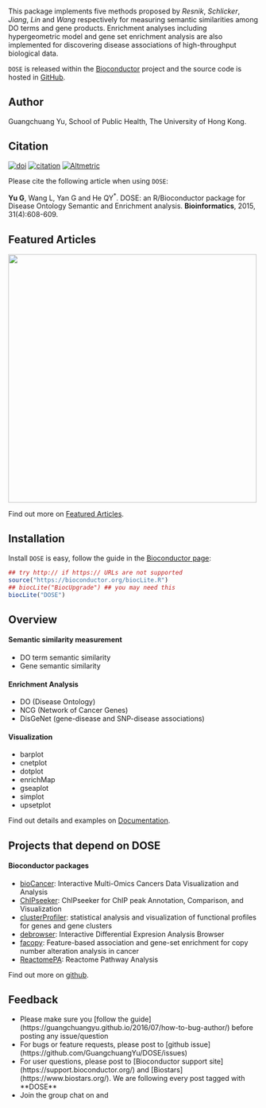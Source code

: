 <!-- AddToAny BEGIN -->
<div class="a2a_kit a2a_kit_size_32 a2a_default_style">
<a class="a2a_dd" href="//www.addtoany.com/share"></a>
<a class="a2a_button_facebook"></a>
<a class="a2a_button_twitter"></a>
<a class="a2a_button_google_plus"></a>
</div>
<script async src="//static.addtoany.com/menu/page.js"></script>
<!-- AddToAny END -->

<br>

This package implements five methods proposed by _Resnik_, _Schlicker_, _Jiang_, _Lin_ and _Wang_ respectively for measuring semantic similarities among DO terms and gene products. Enrichment analyses including hypergeometric model and gene set enrichment analysis are also implemented for discovering disease associations of high-throughput biological data. 


`DOSE` is released within the [Bioconductor](https://bioconductor.org/packages/DOSE) project and the source code is hosted in <a href="https://github.com/GuangchuangYu/DOSE"><i class="fa fa-github fa-lg"></i> GitHub</a>.


## <i class="fa fa-user"></i> Author

Guangchuang Yu, School of Public Health, The University of Hong Kong.

## <i class="fa fa-book"></i> Citation

[![doi](https://img.shields.io/badge/doi-10.1093/bioinformatics/btu684-blue.svg?style=flat)](http://dx.doi.org/10.1093/bioinformatics/btu684)
[![citation](https://img.shields.io/badge/cited%20by-18-blue.svg?style=flat)](https://scholar.google.com.hk/scholar?oi=bibs&hl=en&cites=16627502277303919270)
[![Altmetric](https://img.shields.io/badge/Altmetric-27-blue.svg?style=flat)](https://www.altmetric.com/details/2788597)


Please cite the following article when using `DOSE`:

__Yu G__, Wang L, Yan G and He QY<sup>*</sup>. DOSE: an R/Bioconductor package for Disease Ontology Semantic and Enrichment analysis. **Bioinformatics**, 2015, 31(4):608-609.


## <i class="fa fa-pencil"></i> Featured Articles

<img src="featured_img/c5mb00663e-f1_hi-res.gif" width="500">

<i class="fa fa-hand-o-right"></i> Find out more on <i class="fa fa-pencil"></i> [Featured Articles](https://guangchuangyu.github.io/DOSE/featuredArticles/).


## <i class="fa fa-download"></i> Installation

Install `DOSE` is easy, follow the guide in the [Bioconductor page](https://bioconductor.org/packages/DOSE/):

```r
## try http:// if https:// URLs are not supported
source("https://bioconductor.org/biocLite.R")
## biocLite("BiocUpgrade") ## you may need this
biocLite("DOSE")
```

## <i class="fa fa-cogs"></i> Overview

#### <i class="fa fa-angle-double-right"></i> Semantic similarity measurement

+ DO term semantic similarity
+ Gene semantic similarity

#### <i class="fa fa-angle-double-right"></i> Enrichment Analysis

+ DO (Disease Ontology)
+ NCG (Network of Cancer Genes)
+ DisGeNet (gene-disease and SNP-disease associations)

#### <i class="fa fa-angle-double-right"></i> Visualization

+ barplot
+ cnetplot
+ dotplot
+ enrichMap
+ gseaplot
+ simplot
+ upsetplot


<i class="fa fa-hand-o-right"></i> Find out details and examples on <i class="fa fa-book"></i> [Documentation](https://guangchuangyu.github.io/DOSE/documentation/).

## <i class="fa fa-code-fork"></i> Projects that depend on DOSE

#### <i class="fa fa-angle-double-right"></i> Bioconductor packages

+ [bioCancer](https://www.bioconductor.org/packages/bioCancer/): Interactive Multi-Omics Cancers Data Visualization and Analysis
+ [ChIPseeker](https://www.bioconductor.org/packages/ChIPseeker/): ChIPseeker for ChIP peak Annotation, Comparison, and Visualization
+ [clusterProfiler](https://www.bioconductor.org/packages/clusterProfiler/): statistical analysis and visualization of functional profiles for genes and gene clusters
+ [debrowser](https://www.bioconductor.org/packages/debrowser/): Interactive Differential Expresion Analysis Browser
+ [facopy](https://www.bioconductor.org/packages/facopy/): Feature-based association and gene-set enrichment for copy number alteration analysis in cancer
+ [ReactomePA](https://www.bioconductor.org/packages/ReactomePA/): Reactome Pathway Analysis

<i class="fa fa-hand-o-right"></i> Find out more on <i class="fa fa-github-alt"></i> [github](http://scisoft-net-map.isri.cmu.edu/application/DOSE/gitprojects).

## <i class="fa fa-comment"></i> Feedback
<ul class="fa-ul">
	<li><i class="fa-li fa fa-hand-o-right"></i> Please make sure you [follow the guide](https://guangchuangyu.github.io/2016/07/how-to-bug-author/) before posting any issue/question</li>
	<li><i class="fa-li fa fa-bug"></i> For bugs or feature requests, please post to <i class="fa fa-github-alt"></i> [github issue](https://github.com/GuangchuangYu/DOSE/issues)</li>
	<li><i class="fa-li fa fa-question"></i>  For user questions, please post to [Bioconductor support site](https://support.bioconductor.org/) and [Biostars](https://www.biostars.org/). We are following every post tagged with **DOSE**</li>
	<li><i class="fa-li fa fa-commenting"></i> Join the group chat on <a href="https://twitter.com/hashtag/DOSE"><i class="fa fa-twitter fa-lg"></i></a> and <a href="http://huati.weibo.com/k/DOSE"><i class="fa fa-weibo fa-lg"></i></a></li>
</ul>

